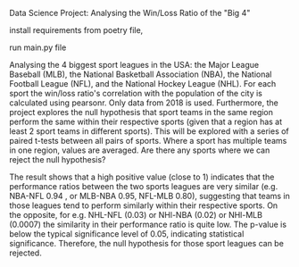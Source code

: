 Data Science Project: Analysing the Win/Loss Ratio of the "Big 4"

install requirements from poetry file,

run main.py file

Analysing the 4 biggest sport leagues in the USA:  the Major League Baseball (MLB), the National Basketball Association (NBA), the National Football League (NFL), and the National Hockey League (NHL).
For each sport the win/loss ratio's correlation with the population of the city is calculated using pearsonr. Only data from 2018 is used. 
Furthermore, the project explores the null hypothesis that sport teams in the same region perform the same within their respective sports (given that a region has at least 2 sport teams in different sports).
This will be explored with a series of paired t-tests between all pairs of sports. Where a sport has multiple teams in one region, values are averaged.
Are there any sports where we can reject the null hypothesis?

The result shows that a high positive value (close to 1) indicates that the performance ratios between the two sports leagues are very similar (e.g. NBA-NFL 0.94 , or MLB-NBA 0.95, NFL-MLB 0.80), suggesting that teams in those leagues
tend to perform similarly within their respective sports. On the opposite, for e.g. NHL-NFL (0.03) or NHl-NBA (0.02) or NHl-MLB (0.0007) the similarity in their performance ratio is quite low. 
The p-value is below the typical significance level of 0.05, indicating statistical significance. Therefore, the null hypothesis for those sport leagues can be rejected.

